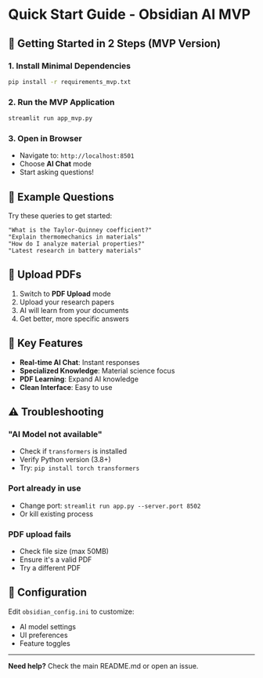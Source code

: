 # Quick Start Guide - Obsidian AI MVP

## 🚀 Getting Started in 2 Steps (MVP Version)

### 1. Install Minimal Dependencies
```bash
pip install -r requirements_mvp.txt
```

### 2. Run the MVP Application
```bash
streamlit run app_mvp.py
```

### 3. Open in Browser
- Navigate to: `http://localhost:8501`
- Choose **AI Chat** mode
- Start asking questions!

## 💬 Example Questions

Try these queries to get started:

```
"What is the Taylor-Quinney coefficient?"
"Explain thermomechanics in materials"
"How do I analyze material properties?"
"Latest research in battery materials"
```

## 📁 Upload PDFs

1. Switch to **PDF Upload** mode
2. Upload your research papers
3. AI will learn from your documents
4. Get better, more specific answers

## 🎯 Key Features

- **Real-time AI Chat**: Instant responses
- **Specialized Knowledge**: Material science focus
- **PDF Learning**: Expand AI knowledge
- **Clean Interface**: Easy to use

## ⚠️ Troubleshooting

### "AI Model not available"
- Check if `transformers` is installed
- Verify Python version (3.8+)
- Try: `pip install torch transformers`

### Port already in use
- Change port: `streamlit run app.py --server.port 8502`
- Or kill existing process

### PDF upload fails
- Check file size (max 50MB)
- Ensure it's a valid PDF
- Try a different PDF

## 🔧 Configuration

Edit `obsidian_config.ini` to customize:
- AI model settings
- UI preferences  
- Feature toggles

---

**Need help?** Check the main README.md or open an issue.
